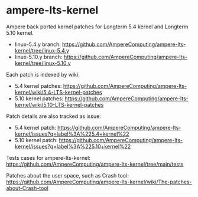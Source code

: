 # ampere-lts-kernel
Ampere back ported kernel patches for Longterm 5.4 kernel and Longterm 5.10 kernel.
* linux-5.4.y branch: https://github.com/AmpereComputing/ampere-lts-kernel/tree/linux-5.4.y
* linux-5.10.y branch: https://github.com/AmpereComputing/ampere-lts-kernel/tree/linux-5.10.y

Each patch is indexed by wiki:
* 5.4 kernel patches: https://github.com/AmpereComputing/ampere-lts-kernel/wiki/5.4-LTS-kernel-patches
* 5.10 kernel patches: https://github.com/AmpereComputing/ampere-lts-kernel/wiki/5.10-LTS-kernel-patches

Patch details are also tracked as issue:
* 5.4 kernel patch: https://github.com/AmpereComputing/ampere-lts-kernel/issues?q=label%3A%225.4+kernel%22
* 5.10 kernel patch: https://github.com/AmpereComputing/ampere-lts-kernel/issues?q=label%3A%225.10+kernel%22

Tests cases for ampere-lts-kernel: https://github.com/AmpereComputing/ampere-lts-kernel/tree/main/tests

Patches about the user space, such as Crash tool:
https://github.com/AmpereComputing/ampere-lts-kernel/wiki/The-patches-about-Crash-tool
